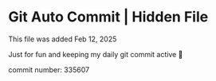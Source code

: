# Git Auto Commit | Hidden File

This file was added Feb 12, 2025

Just for fun and keeping my daily git commit active 🤪

commit number: 335607
